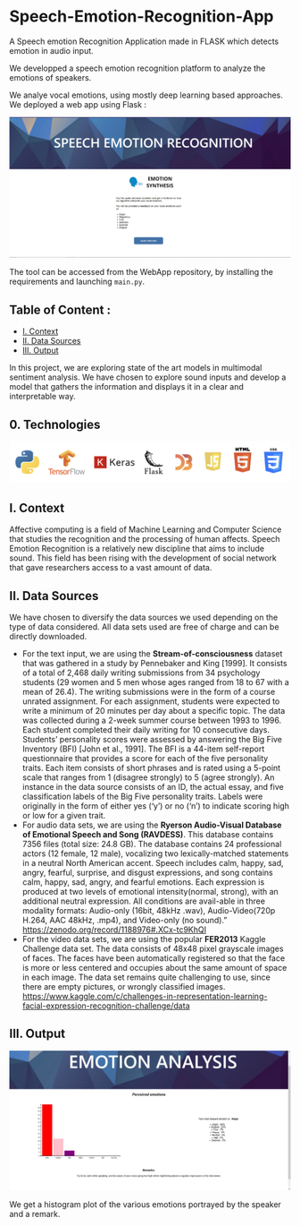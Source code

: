 # Speech-Emotion-Recognition-App
A Speech emotion Recognition Application made in FLASK which detects emotion in audio input.


We developped a speech emotion recognition platform to analyze the emotions of speakers.

We analye vocal emotions, using mostly deep learning based approaches. We deployed a web app using Flask :

![image](/Presentation/homepage.jpeg)

The tool can be accessed from the WebApp repository, by installing the requirements and launching `main.py`.


## Table of Content :
- [I. Context](https://github.com/csstej/Speech-Emotion-Recognition-App/blob/master/README.md#i-context)
- [II. Data Sources](https://github.com/csstej/Speech-Emotion-Recognition-App/blob/master/README.md#ii-data-sources)
- [III. Output](https://github.com/csstej/Speech-Emotion-Recognition-App/blob/master/README.md#iii-output)


In this project, we are exploring state of the art models in multimodal sentiment analysis. We have chosen to explore sound inputs and develop a model that gathers the information and displays it in a clear and interpretable way.

## 0. Technologies

![image](/Presentation/techno.png)

## I. Context

Affective computing is a field of Machine Learning and Computer Science that studies the recognition and the processing of human affects.
Speech Emotion Recognition is a relatively new discipline that aims to include sound. This field has been rising with the development of social network that gave researchers access to a vast amount of data.


## II. Data Sources
We have chosen to diversify the data sources we used depending on the type of data considered. All data sets used are free of charge and can be directly downloaded.
- For the text input, we are using the **Stream-of-consciousness** dataset that was gathered in a study by Pennebaker and King [1999]. It consists of a total of 2,468 daily writing submissions from 34 psychology students (29 women and 5 men whose ages ranged from 18 to 67 with a mean of 26.4). The writing submissions were in the form of a course unrated assignment. For each assignment, students were expected to write a minimum of 20 minutes per day about a specific topic. The data was collected during a 2-week summer course between 1993 to 1996. Each student completed their daily writing for 10 consecutive days. Students’ personality scores were assessed by answering the Big Five Inventory (BFI) [John et al., 1991]. The BFI is a 44-item self-report questionnaire that provides a score for each of the five personality traits. Each item consists of short phrases and is rated using a 5-point scale that ranges from 1 (disagree strongly) to 5 (agree strongly). An instance in the data source consists of an ID, the actual essay, and five classification labels of the Big Five personality traits. Labels were originally in the form of either yes (‘y’) or no (‘n’) to indicate scoring high or low for a given trait.
- For audio data sets, we are using the **Ryerson Audio-Visual Database of Emotional Speech and Song (RAVDESS)**. This database contains 7356 files (total size: 24.8 GB). The database contains 24 professional actors (12 female, 12 male), vocalizing two lexically-matched statements in a neutral North American accent. Speech includes calm, happy, sad, angry, fearful, surprise, and disgust expressions, and song contains calm, happy, sad, angry, and fearful emotions. Each expression is produced at two levels of emotional intensity(normal, strong), with an additional neutral expression. All conditions are avail-able in three modality formats: Audio-only (16bit, 48kHz .wav), Audio-Video(720p H.264, AAC 48kHz, .mp4), and Video-only (no sound).” https://zenodo.org/record/1188976#.XCx-tc9KhQI
- For the video data sets, we are using the popular **FER2013** Kaggle Challenge data set. The data consists of 48x48 pixel grayscale images of faces. The faces have been automatically registered so that the face is more or less centered and occupies about the same amount of space in each image. The data set remains quite challenging to use, since there are empty pictures, or wrongly classified images. https://www.kaggle.com/c/challenges-in-representation-learning-facial-expression-recognition-challenge/data

## III. Output

![image](/Presentation/bargraph.jpeg)

We get a histogram plot of the various emotions portrayed by the speaker and a remark.

